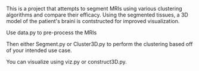 This is a project that attempts to segment MRIs using various clustering algorithms and compare their efficacy. 
Using the segmented tissues, a 3D model of the patient's braini is contstructed for improved visualization.

Use data.py to pre-process the MRIs

Then either Segment.py or Cluster3D.py to perform the clustering based off of your intended use case.

You can visualize using viz.py or construct3D.py.
